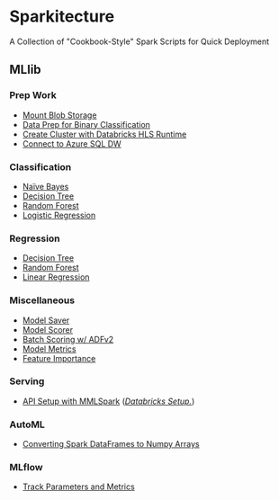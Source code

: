 # Sparkitecture

A Collection of "Cookbook-Style" Spark Scripts for Quick Deployment

## MLlib
### Prep Work
- [Mount Blob Storage](https://gist.github.com/colbyford/8b6d3f0ced00adb76ab8fc8024ae77c5)
- [Data Prep for Binary Classification](https://gist.github.com/colbyford/83978917799dbcab6293521a60f29e94)
- [Create Cluster with Databricks HLS Runtime](https://gist.github.com/colbyford/3a37600681168f1e6bc49315de67f4d9)
- [Connect to Azure SQL DW](https://gist.github.com/colbyford/fe989325ddb2d1d6810dcc5fe5422ed0)

### Classification
- [Naïve Bayes](https://gist.github.com/colbyford/1f47a90fe0c55b4414cbd0c784fe3a67)
- [Decision Tree](https://gist.github.com/colbyford/7758088502211daa90dbc1b51c408762)
- [Random Forest](https://gist.github.com/colbyford/031a4393b8a74ad658bab81abd30a1ea)
- [Logistic Regression](https://gist.github.com/colbyford/f488ab3770f9da56f036fe8adbe2a9e5)

### Regression
- [Decision Tree](https://gist.github.com/colbyford/daa4508f6d8d94a405e7bd3a50c5ed77)
- [Random Forest](https://gist.github.com/colbyford/f1f621cf45c6a62a9269348352f6609f)
- [Linear Regression](https://gist.github.com/colbyford/184097b0ec37b2b35667dab2da57d349)

### Miscellaneous
- [Model Saver](https://gist.github.com/colbyford/975ea1b05bef80b4c12292a139dcdbd7)
- [Model Scorer](https://gist.github.com/colbyford/47ce6a72162c74c073b44532cd8be78c)
- [Batch Scoring w/ ADFv2](https://gist.github.com/colbyford/1a4a0babeaf77bd943e42d57950308a2)
- [Model Metrics](https://gist.github.com/colbyford/fc8df4b8af053d5706472e354e6378f6)
- [Feature Importance](https://gist.github.com/colbyford/5443a525fe76b602f813ff7904c4dfff)

### Serving
- [API Setup with MMLSpark](https://gist.github.com/2b1229032d81940da0a994c1b5b32406.git) ([_Databricks Setup._](https://gist.github.com/a54f199c92b9d13e9f4a069e7c4a5b0e.git))

### AutoML
- [Converting Spark DataFrames to Numpy Arrays](https://gist.github.com/colbyford/d711c9f037e308d1903314d0fcc81a64)

### MLflow
- [Track Parameters and Metrics](https://gist.github.com/colbyford/5c97d9fba9db921e0ecc4ba3ee8ce84b)

